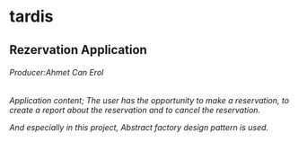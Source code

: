 # tardis
## Rezervation Application
###### Producer:Ahmet Can Erol



*Application content;
The user has the opportunity to make a reservation, to create a report about the reservation and to cancel the reservation.*

*And especially in this project, Abstract factory design pattern is used.*
